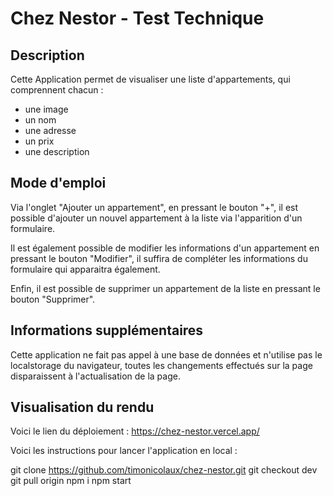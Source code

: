 # Chez Nestor - Test Technique

## Description

Cette Application permet de visualiser une liste d'appartements, qui comprennent chacun :

- une image
- un nom
- une adresse
- un prix
- une description

## Mode d'emploi

Via l'onglet "Ajouter un appartement", en pressant le bouton "+", il est possible d'ajouter un nouvel appartement à la liste via l'apparition d'un formulaire.

Il est également possible de modifier les informations d'un appartement en pressant le bouton "Modifier", il suffira de compléter les informations du formulaire qui apparaitra également.

Enfin, il est possible de supprimer un appartement de la liste en pressant le bouton "Supprimer".

## Informations supplémentaires

Cette application ne fait pas appel à une base de données et n'utilise pas le localstorage du navigateur, toutes les changements effectués sur la page disparaissent à l'actualisation de la page.

## Visualisation du rendu

Voici le lien du déploiement : https://chez-nestor.vercel.app/

Voici les instructions pour lancer l'application en local :

git clone https://github.com/timonicolaux/chez-nestor.git
git checkout dev
git pull origin
npm i
npm start
